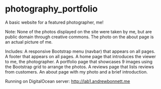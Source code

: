 # photography_portfolio

A basic website for a featured photographer, me!

Note: None of the photos displayed on the site were taken by me, but are public domain through creative commons. The photo on the about page is an actual picture of me.

Includes:
  A responsive Bootstrap menu (navbar) that appears on all pages.
  A footer that appears on all pages.
  A home page that introduces the viewer to me, the photographer.
  A portfolio page that showcases 9 images using the Bootstrap grid to arrange the photos.
  A reviews page that lists reviews from customers.
  An about page with my photo and a brief introduction.
  
Running on DigitalOcean server: http://lab1.andrewbonnett.me
